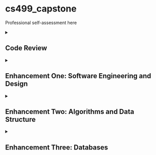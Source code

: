 # cs499_capstone
Professional self-assessment here

<details close>
<summary>
  <h2>Code Review</h2>
</summary>
<iframe width="560" height="315" src="https://www.youtube.com/embed/xiE6kq0efdw?si=bP_jDyBY5pIpI4KI" title="YouTube video player" frameborder="0" allow="accelerometer; autoplay; clipboard-write; encrypted-media; gyroscope; picture-in-picture; web-share" referrerpolicy="strict-origin-when-cross-origin" allowfullscreen></iframe>
</details>

<details close>
  <summary>
    <h2>Enhancement One: Software Engineering and Design</h2>
  </summary>
      I rewrote the code from C++ into Java and created separate classes for a more modular design. Successfully transferring the code between these two languages showcased my ability to first understand the logic of how the code works as well as my understanding of the syntax between the two languages to achieve parity between the original artifact and the enhancement. Creating separate classes showcases my understanding and implementing best practices for Object Oriented Programming (OOP).

```cpp
int main() {
int answer = 0;
int loginAttempts = 0; //Keeps track of number of attempts.
int choice = 0; //Default value for choice menu.
int MAX_ATTEMPTS = 3; //Constant for maximum login attempts
cout << "A Ty Simpson Product.\n" << "Hello! Welcome to Our Investment Company\n";
while (answer != 1){
	if (loginAttempts == MAX_ATTEMPTS){ //Once loginAttempts equals MAX_ATTEMPTs, exit the program
		cout << "You have exceeded the maximum number of login attempts. Goodbye." << endl;
			return 0;
		}
		answer = CheckUserPermissionAccess();
		if(answer == 1){
			break;
		}
		else {
			cout << "Invalid Password. Please try again\n";
			loginAttempts++; // At each login fail, increment loginAttempts by 1
			cout << "Attempt " << loginAttempts << " / " << MAX_ATTEMPTS << "\n"; //Print message to alert user of number of attempts
		}
	}
	while (choice != 3){
		cout << "What would you like to do?\n";
		cout << "DISPLAY the client list (enter 1)\n";
		cout << "CHANGE a client's choice (enter 2)\n";
		cout << "Exit the program. (enter 3)\n";
		choice = ValidateNumericInput(); //Ensures user input is a numeric value.
		cout << "You chose " << choice << "\n";
		/*
		 * Switch statement to limit what choices a user can make, tied to the menu options.
		 * Ideal for this particular scenario - with a preset limit of user choices.
		 */
		switch(choice){
			case 1:
				DisplayInfo();
				break;
			case 2:
				ChangeCustomerChoice();
				break;
			case 3:
				cout << "Good-bye" << endl;
				return 1;
				break;
			default:
				cout << "You have selected an invalid option. Please select and option 1-3." << endl;
				break;
		}
	}
 ```


Through these enhancements, I have met the course objectives that I planned to meet in Module One which I have listed below:  

  
- Demonstrate an ability to use well-founded and innovative techniques, skills, and tools in computing practices for the purpose of implementing computer solutions that deliver value and accomplish industry-specific goals.
- Develop a security mindset that anticipates adversarial exploits in software architecture and designs to expose potential vulnerabilities, mitigate design flaws, and ensure privacy and enhanced security of data and resources.
  
I really enjoyed making these initial enhancements, and it went a lot smoother than I anticipated. I had to brush up on Java again, since many of my past courses used C++. One of the main challenges I faced was understanding how input worked in Java versus C++ using the Scanner class.

</details>

<details close>
  <summary>
    <h2>Enhancement Two: Algorithms and Data Structure</h2>
  </summary>
  Add Narrative
</details>


<details close>
  <summary>
    <h2>Enhancement Three: Databases</h2>
  </summary>
  Add Narrative
</details>

